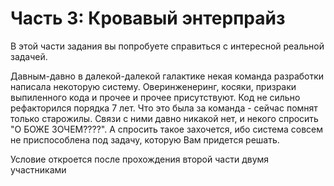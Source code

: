 # Часть 3: Кровавый энтерпрайз

В этой части задания вы попробуете справиться с интересной реальной задачей.

Давным-давно в далекой-далекой галактике некая команда разработки написала некоторую систему. Оверинженеринг, косяки, призраки выпиленного кода и прочее и прочее присутствуют. Код не сильно рефакторился порядка 7 лет. Что это была за команда - сейчас помнят только старожилы. Связи с ними давно никакой нет, и некого спросить "О БОЖЕ ЗОЧЕМ????". А спросить такое захочется, ибо система совсем не приспособлена под задачу, которую Вам придется решать.

Условие откроется после прохождения второй части двумя участниками
